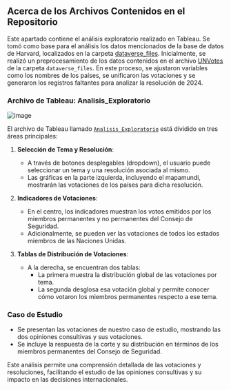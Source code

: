 ## Acerca de los Archivos Contenidos en el Repositorio

Este apartado contiene el análisis exploratorio realizado en Tableau. Se tomó como base para el análisis los datos mencionados de la base de datos de Harvard, localizados en la carpeta [dataverse_files](https://github.com/pardo2410/ProyectoFinalBootcampBigData/tree/main/01%20-%20Dataset/dataverse_files). Inicialmente, se realizó un preprocesamiento de los datos contenidos en el archivo [UNVotes](https://github.com/pardo2410/ProyectoFinalBootcampBigData/blob/main/01%20-%20Dataset/dataverse_files/UNVotes.csv) de la carpeta `dataverse_files`. En este proceso, se ajustaron variables como los nombres de los países, se unificaron las votaciones y se generaron los registros faltantes para analizar la resolución de 2024.

### Archivo de Tableau: Analisis_Exploratorio

![image](https://github.com/pardo2410/ProyectoFinalBootcampBigData/assets/10873597/126f072d-7af3-48b4-a6b0-061f2eee614c)

El archivo de Tableau llamado [`Analisis_Exploratorio`](https://public.tableau.com/shared/4N5CPXYZZ?:display_count=n&:origin=viz_share_link) está dividido en tres áreas principales:

1. **Selección de Tema y Resolución**:
   - A través de botones desplegables (dropdown), el usuario puede seleccionar un tema y una resolución asociada al mismo.
   - Las gráficas en la parte izquierda, incluyendo el mapamundi, mostrarán las votaciones de los países para dicha resolución.

2. **Indicadores de Votaciones**:
   - En el centro, los indicadores muestran los votos emitidos por los miembros permanentes y no permanentes del Consejo de Seguridad.
   - Adicionalmente, se pueden ver las votaciones de todos los estados miembros de las Naciones Unidas.

3. **Tablas de Distribución de Votaciones**:
   - A la derecha, se encuentran dos tablas:
     - La primera muestra la distribución global de las votaciones por tema.
     - La segunda desglosa esa votación global y permite conocer cómo votaron los miembros permanentes respecto a ese tema.

### Caso de Estudio

- Se presentan las votaciones de nuestro caso de estudio, mostrando las dos opiniones consultivas y sus votaciones.
- Se incluye la respuesta de la corte y su distribución en términos de los miembros permanentes del Consejo de Seguridad.

Este análisis permite una comprensión detallada de las votaciones y resoluciones, facilitando el estudio de las opiniones consultivas y su impacto en las decisiones internacionales.
